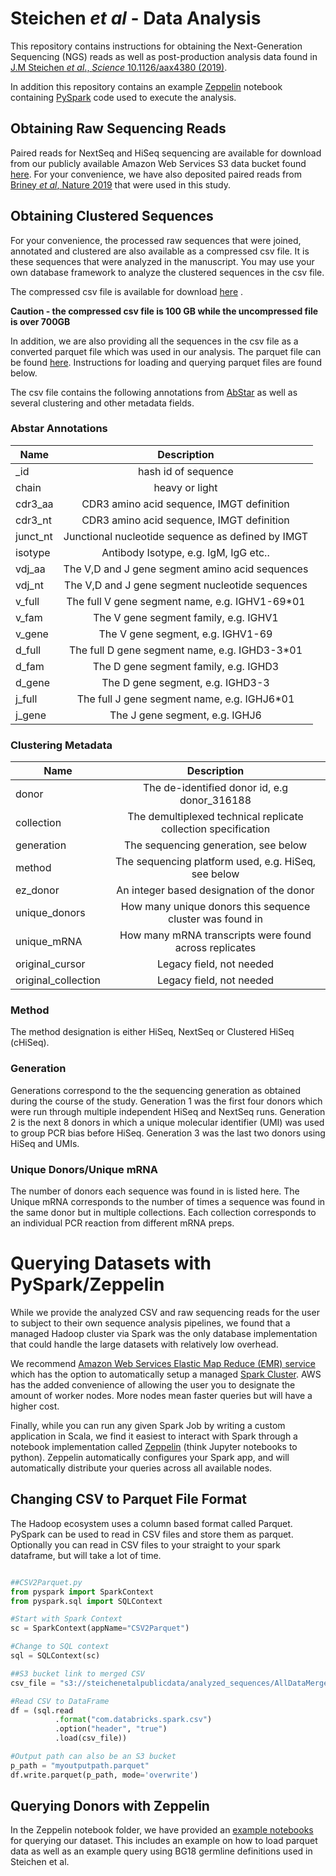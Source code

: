 # Steichen *et al* - Data Analysis 

This repository contains instructions for obtaining the Next-Generation Sequencing (NGS) reads as well as post-production analysis data found in [J.M Steichen *et al*., *Science* 10.1126/aax4380 (2019)](https://science.sciencemag.org/content/early/2019/10/30/science.aax4380). 

In addition this repository contains an example [Zeppelin](https://zeppelin.apache.org/) notebook containing [PySpark](https://spark.apache.org/docs/0.9.0/python-programming-guide.html) code used to execute the analysis.

## Obtaining Raw Sequencing Reads

Paired reads for NextSeq and HiSeq sequencing are available for download from our publicly available Amazon Web Services S3 data bucket found [here](https://console.aws.amazon.com/s3/buckets/steichenetalpublicdata/raw_sequences/?region=us-east-2&tab=overview). For your convenience, we have also deposited paired reads from [Briney *et al*, Nature 2019](https://www.ncbi.nlm.nih.gov/pubmed/30664748) that were used in this study. 


## Obtaining Clustered Sequences

For your convenience, the processed raw sequences that were joined, annotated and clustered are also available as a compressed csv file. It is these sequences that were analyzed in the manuscript. You may use your own database framework to analyze the clustered sequences in the csv file. 

The compressed csv file is available for download [here](s3://steichenetalpublicdata/analyzed_sequences/AllDataMerged.csv.gz) .

**Caution - the compressed csv file is 100 GB while the uncompressed file is over 700GB**

In addition, we are also providing all the sequences in the csv file as a converted parquet file which was used in our analysis. The parquet file can be found [here](s3://steichenetalpublicdata/analyzed_sequences/parquet). Instructions for loading and querying parquet files are found below.

The csv file contains the following annotations from [AbStar](https://github.com/briney/abstar) as well as several clustering and other metadata fields.


### Abstar Annotations 
| Name        | Description     |
| ------------- |:-------------:| 
| _id      | hash id of sequence|
| chain     | heavy or light      | 
| cdr3_aa | CDR3 amino acid sequence, IMGT definition      |   
| cdr3_nt | CDR3 amino acid sequence, IMGT definition      |   
| junct_nt | Junctional nucleotide sequence as defined by IMGT     |   
| isotype | Antibody Isotype, e.g. IgM, IgG etc..|   
| vdj_aa | The V,D and J gene segment amino acid sequences |   
| vdj_nt | The V,D and J gene segment nucleotide sequences|   
| v_full | The full V gene segment name, e.g. IGHV1-69*01      |   
| v_fam | The V gene segment family, e.g. IGHV1       |   
| v_gene | The V gene segment, e.g. IGHV1-69  |   
| d_full | The full D gene segment name, e.g. IGHD3-3*01      |   
| d_fam | The D gene segment family, e.g. IGHD3       |   
| d_gene | The D gene segment, e.g. IGHD3-3  |   
| j_full | The full J gene segment name, e.g. IGHJ6*01      |   
| j_gene | The J gene segment, e.g. IGHJ6   |

### Clustering Metadata 

| Name        | Description     |
| ------------- |:-------------:| 
| donor      | The de-identified donor id, e.g donor_316188|
| collection      | The demultiplexed technical replicate collection specification |
| generation      | The sequencing generation, see below|
| method      | The sequencing platform used, e.g. HiSeq, see below|
| ez_donor      | An integer based designation of the donor |
| unique_donors      | How many unique donors this sequence cluster was found in |
| unique_mRNA      | How many mRNA transcripts were found across replicates |
| original_cursor      | Legacy field, not needed|
| original_collection      | Legacy field, not needed|


### Method

The method designation is either HiSeq, NextSeq or Clustered HiSeq (cHiSeq).


### Generation

Generations correspond to the the sequencing generation as obtained during the course of the study. Generation 1 was the first four donors which were run through multiple independent HiSeq and NextSeq runs. Generation 2 is the next 8 donors in which a unique molecular identifier (UMI) was used to group PCR bias before HiSeq. Generation 3 was the last two donors using HiSeq and UMIs.

### Unique Donors/Unique mRNA

The number of donors each sequence was found in is listed here. The Unique mRNA corresponds to the number of times a sequence was found in the same donor but in multiple collections. Each collection corresponds to an individual PCR reaction from different mRNA preps. 

# Querying Datasets with PySpark/Zeppelin

While we provide the analyzed CSV and raw sequencing reads for the user to subject to their own sequence analysis pipelines, we found that a managed Hadoop cluster via Spark was the only database implementation that could handle the large datasets with relatively low overhead.

We recommend [Amazon Web Services Elastic Map Reduce (EMR) service](https://aws.amazon.com/emr/) which has the option to automatically setup a managed [Spark Cluster](https://docs.aws.amazon.com/emr/latest/ReleaseGuide/emr-spark.html). AWS has the added convenience of allowing the user you to designate the amount of worker nodes. More nodes mean faster queries but will have a higher cost.

Finally, while you can run any given Spark Job by writing a custom application in Scala, we find it easiest to interact with Spark through a notebook implementation called [Zeppelin](https://docs.aws.amazon.com/emr/latest/ReleaseGuide/emr-zeppelin.html) (think Jupyter notebooks to python). Zeppelin automatically configures your Spark app, and will automatically distribute your queries across all available nodes.

## Changing CSV to Parquet File Format

The Hadoop ecosystem uses a column based format called Parquet. PySpark can be used to read in CSV files and store them as parquet. Optionally you can read in CSV files to your straight to your spark dataframe, but will take a lot of time.

```python

##CSV2Parquet.py
from pyspark import SparkContext
from pyspark.sql import SQLContext

#Start with Spark Context
sc = SparkContext(appName="CSV2Parquet")

#Change to SQL context 
sql = SQLContext(sc)

##S3 bucket link to merged CSV
csv_file = "s3://steichenetalpublicdata/analyzed_sequences/AllDataMerged.csv.gz"

#Read CSV to DataFrame
df = (sql.read
          .format("com.databricks.spark.csv")
          .option("header", "true")
          .load(csv_file))

#Output path can also be an S3 bucket
p_path = "myoutputpath.parquet"
df.write.parquet(p_path, mode='overwrite')
```




## Querying Donors with Zeppelin

In the Zeppelin notebook folder, we have provided an [example notebooks](https://github.com/SchiefLab/HIVPrimeDonors/tree/master/zeppelin_noteboks) for querying our dataset. This includes an example  on how to load parquet data as well as an example query using BG18 germline definitions used in Steichen et al.


